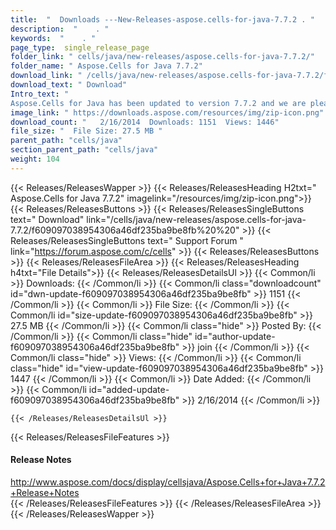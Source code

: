 ```yaml
---
title:  "  Downloads ---New-Releases-aspose.cells-for-java-7.7.2 . " 
description:  "    . " 
keywords:  "    . " 
page_type:  single_release_page
folder_link: " cells/java/new-releases/aspose.cells-for-java-7.7.2/"
folder_name: " Aspose.Cells for Java 7.7.2"
download_link: " /cells/java/new-releases/aspose.cells-for-java-7.7.2/f609097038954306a46df235ba9be8fb"
download_text: " Download"
Intro_text: " 
Aspose.Cells for Java has been updated to version 7.7.2 and we are pleased to ..."
image_link: " https://downloads.aspose.com/resources/img/zip-icon.png"
download_count: "   2/16/2014  Downloads: 1151  Views: 1446"
file_size: "  File Size: 27.5 MB "
parent_path: "cells/java"
section_parent_path: "cells/java"
weight: 104 
---
```


{{< Releases/ReleasesWapper >}}
  {{< Releases/ReleasesHeading H2txt=" Aspose.Cells for Java 7.7.2" imagelink="/resources/img/zip-icon.png">}}
  {{< Releases/ReleasesButtons >}}
    {{< Releases/ReleasesSingleButtons text=" Download" link="/cells/java/new-releases/aspose.cells-for-java-7.7.2/f609097038954306a46df235ba9be8fb%20%20" >}}
    {{< Releases/ReleasesSingleButtons text=" Support Forum " link="https://forum.aspose.com/c/cells" >}}
  {{< Releases/ReleasesButtons >}}
  {{< Releases/ReleasesFileArea >}}
    {{< Releases/ReleasesHeading h4txt="File Details">}}
    {{< Releases/ReleasesDetailsUl >}}
            {{< Common/li  >}} Downloads: {{< /Common/li >}} 
      {{< Common/li class="downloadcount" id="dwn-update-f609097038954306a46df235ba9be8fb" >}} 1151 {{< /Common/li >}} 
      {{< Common/li  >}} File Size: {{< /Common/li >}} 
      {{< Common/li id="size-update-f609097038954306a46df235ba9be8fb" >}} 27.5 MB {{< /Common/li >}} 
      {{< Common/li  class="hide" >}} Posted By: {{< /Common/li >}} 
      {{< Common/li class="hide" id="author-update-f609097038954306a46df235ba9be8fb" >}} join {{< /Common/li >}} 
      {{< Common/li class="hide"  >}} Views: {{< /Common/li >}} 
      {{< Common/li class="hide" id="view-update-f609097038954306a46df235ba9be8fb" >}} 1447 {{< /Common/li >}} 
      {{< Common/li  >}} Date Added: {{< /Common/li >}} 
      {{< Common/li id="added-update-f609097038954306a46df235ba9be8fb" >}} 2/16/2014 {{< /Common/li >}} 

    {{< /Releases/ReleasesDetailsUl >}}

  {{< Releases/ReleasesFileFeatures >}}
      <h4>Release Notes</h4><div><a href="http://www.aspose.com/docs/display/cellsjava/Aspose.Cells+for+Java+7.7.2+Release+Notes">http://www.aspose.com/docs/display/cellsjava/Aspose.Cells+for+Java+7.7.2+Release+Notes</a></div>
  {{< /Releases/ReleasesFileFeatures >}}
 {{< /Releases/ReleasesFileArea >}}
{{< /Releases/ReleasesWapper >}}


